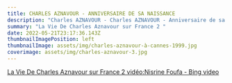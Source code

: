 ```yaml
---
title: CHARLES AZNAVOUR - ANNIVERSAIRE DE SA NAISSANCE
description: "Charles AZNAVOUR - Charles AZNAVOUR - Anniversaire de sa naissance "
summary: "La Vie De Charles Aznavour sur France 2 "
date: 2022-05-21T23:17:36.143Z
thumbnailImagePosition: left
thumbnailImage: assets/img/charles-aznavour-à-cannes-1999.jpg
coverimage: assets/img/charles-aznavour-3.jpg
---
```

 [La Vie De Charles Aznavour sur France 2 vidéo:Nisrine Foufa - Bing video](https://www.bing.com/videos/search?q=biographie+Charles+Aznavour&&view=detail&mid=65976C9DDD1F72A3268965976C9DDD1F72A32689&&FORM=VDRVSR)